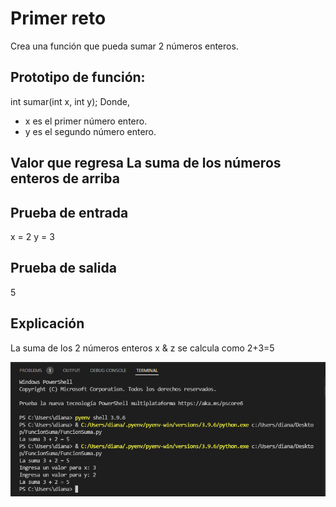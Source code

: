 

# Primer reto

Crea una función que pueda sumar 2 números enteros.

## Prototipo de función:

int sumar(int x, int y); Donde,

- x es el primer número entero.
- y es el segundo número entero.

## Valor que regresa La suma de los números enteros de arriba

## Prueba de entrada

x = 2 y = 3

## Prueba de salida

5

## Explicación

La suma de los 2 números enteros x & z se calcula como 2+3=5



![aliados](img/1.PNG)